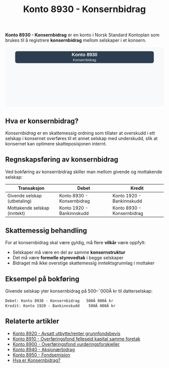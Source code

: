 ﻿---
title: "Konto 8930 - Konsernbidrag"
meta_title: "8930-konsernbidrag"
meta_description: '**Konto 8930 - Konsernbidrag** er en konto i Norsk Standard Kontoplan som brukes til å registrere **konsernbidrag** mellom selskaper i et konsern.'
slug: 8930-konsernbidrag
type: blog
layout: pages/single
---

**Konto 8930 - Konsernbidrag** er en konto i Norsk Standard Kontoplan som brukes til å registrere **konsernbidrag** mellom selskaper i et konsern.

![Illustrasjon av konto 8930 konsernbidrag](8930-konsernbidrag-image.svg)

## Hva er konsernbidrag?

*Konsernbidrag* er en skattemessig ordning som tillater at overskudd i ett selskap i konsernet overføres til et annet selskap med underskudd, slik at konsernet kan optimere skatteposisjonen internt.

## Regnskapsføring av konsernbidrag

Ved bokføring av konsernbidrag skiller man mellom givende og mottakende selskap:

| Transaksjon                        | Debet                                     | Kredit                                  |
|------------------------------------|-------------------------------------------|-----------------------------------------|
| Givende selskap (utbetaling)       | Konto 8930 - Konsernbidrag                | Konto 1920 - Bankinnskudd               |
| Mottakende selskap (inntekt)       | Konto 1920 - Bankinnskudd                 | Konto 8930 - Konsernbidrag              |

## Skattemessig behandling

For at konsernbidrag skal være gyldig, må flere **vilkår** være oppfylt:

* Selskaper må være en del av samme **konsernstruktur**
* Det må være **formelle styrevedtak** i begge selskaper
* Bidraget må ikke overstige skattemessig inntektsgrunnlag i mottaker

## Eksempel på bokføring

Givende selskap yter konsernbidrag på 500–¯000Â kr til datterselskap:

```plaintext
Debet: Konto 8930 - Konsernbidrag   500Â 000Â kr
Kredit: Konto 1920 - Bankinnskudd    500Â 000Â kr
```

## Relaterte artikler

* [Konto 8920 - Avsatt utbytte/renter grunnfondsbevis](/blogs/kontoplan/8920-avsatt-utbytte-renter-grunnfondsbevis "Konto 8920 - Avsatt utbytte/renter grunnfondsbevis: Avsetning av utbytte og renter på grunnfondsbevis")
* [Konto 8910 - Overføringsfond felleseid kapital samme foretak](/blogs/kontoplan/8910-overforingsfond-felleseid-kapital-samme-foretak "Konto 8910 - Overføringsfond felleseid kapital samme foretak: Intern overføring av kapital")
* [Konto 8900 - Overføringsfond vurderingsforskjeller](/blogs/kontoplan/8900-overforingsfond-vurderingsforskjeller "Konto 8900 - Overføringsfond vurderingsforskjeller: Overføring av vurderingsreserver til resultatregnskapet")
* [Konto 8940 - Aksjonærbidrag](/blogs/kontoplan/8940-aksjonaerbidrag "Konto 8940 - Aksjonærbidrag: Aksjonærbidrag mellom selskap og aksjonær")
* [Konto 8950 - Fondsemisjon](/blogs/kontoplan/8950-fondsemisjon "Konto 8950 - Fondsemisjon: Fondsemisjon i Norsk Standard Kontoplan")
* [Hva er Konsernbidrag?](/blogs/regnskap/hva-er-konsernbidrag "Hva er Konsernbidrag? Komplett Guide til Konsernbidrag i Norge")






